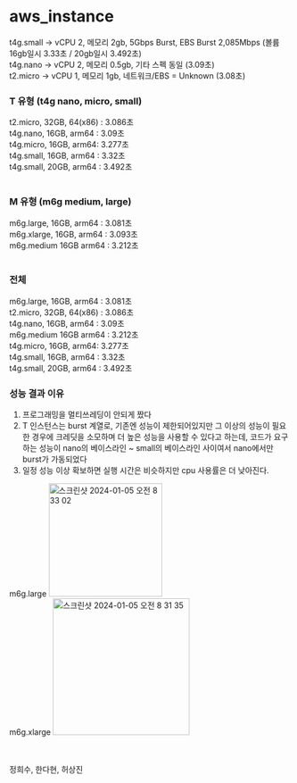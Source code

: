 # aws_instance

t4g.small -> vCPU 2, 메모리 2gb, 5Gbps Burst, EBS Burst 2,085Mbps (볼륨 16gb일시 3.33초 / 20gb일시 3.492초)
<br/>
t4g.nano -> vCPU 2, 메모리 0.5gb, 기타 스펙 동일 (3.09초)
<br/>
t2.micro -> vCPU 1, 메모리 1gb, 네트워크/EBS = Unknown (3.08초)

### T 유형 (t4g nano, micro, small)
t2.micro, 32GB, 64(x86) : 3.086초 
<br/>
t4g.nano, 16GB, arm64 : 3.09초 
<br/>
t4g.micro, 16GB, arm64: 3.277초 
<br/>
t4g.small, 16GB, arm64 : 3.32초 
<br/>
t4g.small, 20GB, arm64 : 3.492초
<br/>
<br/>

### M 유형 (m6g medium, large)
m6g.large, 16GB, arm64 : 3.081초
<br/>
m6g.xlarge, 16GB, arm64 : 3.093초
<br/>
m6g.medium 16GB arm64 : 3.212초
<br/>
<br/>

### 전체
m6g.large, 16GB, arm64 : 3.081초
<br/>
t2.micro, 32GB, 64(x86) : 3.086초 
<br/>
t4g.nano, 16GB, arm64 : 3.09초 
<br/>
m6g.medium 16GB arm64 : 3.212초
<br/>
t4g.micro, 16GB, arm64: 3.277초 
<br/>
t4g.small, 16GB, arm64 : 3.32초 
<br/>
t4g.small, 20GB, arm64 : 3.492초

### 성능 결과 이유
1. 프로그래밍을 멀티쓰레딩이 안되게 짰다
2. T 인스턴스는 burst 계열로, 기존엔 성능이 제한되어있지만 그 이상의 성능이 필요한 경우에 크레딧을 소모하며 더 높은 성능을 사용할 수 있다고 하는데, 코드가 요구하는 성능이 nano의 베이스라인 ~ small의 베이스라인 사이여서 nano에서만 burst가 가동되었다
3. 일정 성능 이상 확보하면 실행 시간은 비슷하지만 cpu 사용률은 더 낮아진다.

m6g.large
<img width="203" alt="스크린샷 2024-01-05 오전 8 33 02" src="https://github.com/heeeesoo/aws_instance/assets/73633272/f12cd098-47e8-4f02-81c1-1fa8ccb2aa40">
<br/>
m6g.xlarge
<img width="245" alt="스크린샷 2024-01-05 오전 8 31 35" src="https://github.com/heeeesoo/aws_instance/assets/73633272/ad08ef46-4559-4f99-8c1d-bf3a7ae96fe8">

<br/>
<br/>
정희수, 한다현, 허상진

